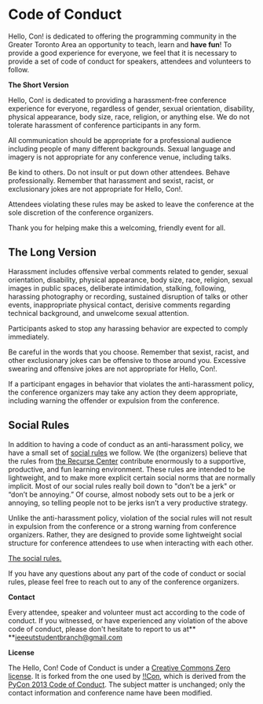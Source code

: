 # Code of Conduct

Hello, Con! is dedicated to offering the programming community in the Greater Toronto Area an opportunity to teach, learn and **have fun**! To provide a good experience for everyone, we feel that it is necessary to provide a set of code of conduct for speakers, attendees and volunteers to follow. 

**The Short Version**

Hello, Con! is dedicated to providing a harassment-free conference experience for everyone, regardless of gender, sexual orientation, disability, physical appearance, body size, race, religion, or anything else. We do not tolerate harassment of conference participants in any form.

All communication should be appropriate for a professional audience including people of many different backgrounds. Sexual language and imagery is not appropriate for any conference venue, including talks.

Be kind to others. Do not insult or put down other attendees. Behave professionally. Remember that harassment and sexist, racist, or exclusionary jokes are not appropriate for Hello, Con!.

Attendees violating these rules may be asked to leave the conference at the sole discretion of the conference organizers.

Thank you for helping make this a welcoming, friendly event for all.

## **The Long Version**

Harassment includes offensive verbal comments related to gender, sexual orientation, disability, physical appearance, body size, race, religion, sexual images in public spaces, deliberate intimidation, stalking, following, harassing photography or recording, sustained disruption of talks or other events, inappropriate physical contact, derisive comments regarding technical background, and unwelcome sexual attention.

Participants asked to stop any harassing behavior are expected to comply immediately.

Be careful in the words that you choose. Remember that sexist, racist, and other exclusionary jokes can be offensive to those around you. Excessive swearing and offensive jokes are not appropriate for Hello, Con!.

If a participant engages in behavior that violates the anti-harassment policy, the conference organizers may take any action they deem appropriate, including warning the offender or expulsion from the conference.

## **Social Rules**

In addition to having a code of conduct as an anti-harassment policy, we have a small set of [social rules](https://www.recurse.com/manual#sub-sec-social-rules) we follow. We (the organizers) believe that the rules from [the Recurse Center](https://www.recurse.com/) contribute enormously to a supportive, productive, and fun learning environment. These rules are intended to be lightweight, and to make more explicit certain social norms that are normally implicit. Most of our social rules really boil down to "don’t be a jerk" or “don’t be annoying.” Of course, almost nobody sets out to be a jerk or annoying, so telling people not to be jerks isn’t a very productive strategy.

Unlike the anti-harassment policy, violation of the social rules will not result in expulsion from the conference or a strong warning from conference organizers. Rather, they are designed to provide some lightweight social structure for conference attendees to use when interacting with each other.

[The social rules](https://www.recurse.com/manual#sub-sec-social-rules)[.](https://www.recurse.com/manual#sub-sec-social-rules)

If you have any questions about any part of the code of conduct or social rules, please feel free to reach out to any of the conference organizers.

**Contact**

Every attendee, speaker and volunteer must act according to the code of conduct. If you witnessed, or have experienced any violation of the above code of conduct, please don't hesitate to report to us at** **[ieeeutstudentbranch@gmail.com](mailto:ieeeutstudentbranch@gmail.com)

**License**

The Hello, Con! Code of Conduct is under a [Creative Commons Zero license](http://creativecommons.org/about/cc0). It is forked from the one used by [!!Con](http://bangbangcon.com/conduct.html), which is derived from the [PyCon 2013 Code of Conduct](https://us.pycon.org/2013/about/code-of-conduct/). The subject matter is unchanged; only the contact information and conference name have been modified.
